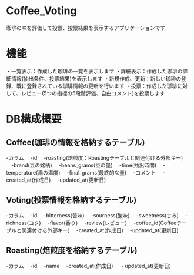 # Coffee_Voting
珈琲の味を評価して投票、投票結果を表示するアプリケーションです

# 機能
・一覧表示：作成した珈琲の一覧を表示します
・詳細表示：作成した珈琲の詳細情報(抽出条件、投票結果)を表示します
・新規作成、更新：新しい珈琲の登録、既に登録されている珈琲情報の更新を行います
・投票：作成した珈琲に対して、レビュー(5つの指標の5段階評価、自由コメント)を投票します

# DB構成概要

## Coffee(珈琲の情報を格納するテーブル)
-カラム
　-id
　-roasting(焙煎度：Roastingテーブルと関連付ける外部キー)
　-brand(豆の銘柄)
　-beans_grams(豆の量)
　-time(抽出時間)
　-temperature(湯の温度)
　-final_grams(最終的な量)
　-コメント
　-created_at(作成日)
　-updated_at(更新日)

## Voting(投票情報を格納するテーブル)
-カラム
　-id
　-bitterness(苦味)
　-sourness(酸味)
　-sweetness(甘み)
　-richness(コク)
　-flavor(香り)
　-review(レビュー)
　-coffee_id(Coffeeテーブルと関連付ける外部キー)
　-created_at(作成日)
　-updated_at(更新日)

## Roasting(焙煎度を格納するテーブル)
-カラム
　-id
　-name
　-created_at(作成日)
　・updated_at(更新日)
